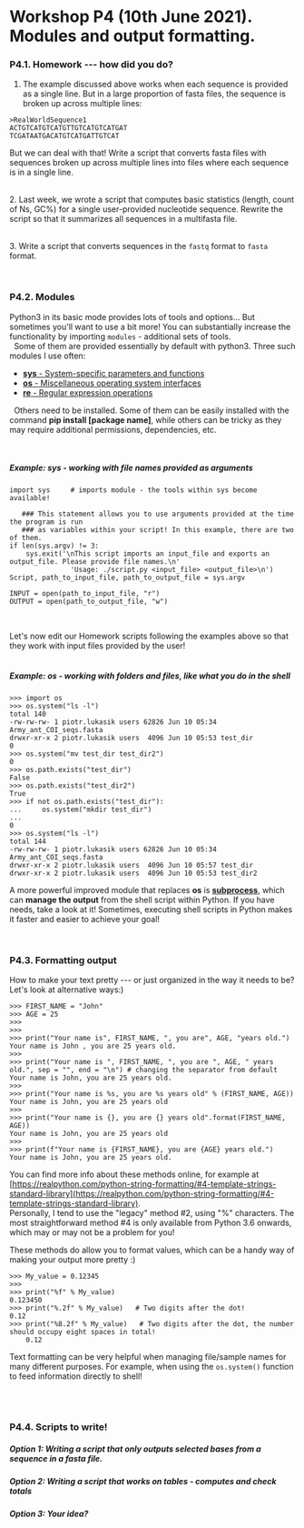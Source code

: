 # Workshop P4 (10th June 2021). Modules and output formatting.
  
### P4.1. Homework --- how did you do?

1. The example discussed above works when each sequence is provided as a single line. But in a large proportion of fasta files, the sequence is broken up across multiple lines:
```
>RealWorldSequence1
ACTGTCATGTCATGTTGTCATGTCATGAT
TCGATAATGACATGTCATGATTGTCAT
```  
But we can deal with that! Write a script that converts fasta files with sequences broken up across multiple lines into files where each sequence is in a single line.
  
&nbsp;  
2. Last week, we wrote a script that computes basic statistics (length, count of Ns, GC%) for a single user-provided nucleotide sequence. Rewrite the script so that it summarizes all sequences in a multifasta file.  
  
&nbsp;  
3. Write a script that converts sequences in the `fastq` format to `fasta` format.  
  
&nbsp; 
  
### P4.2. Modules

Python3 in its basic mode provides lots of tools and options... But sometimes you'll want to use a bit more!
You can substantially increase the functionality by importing `modules` - additional sets of tools.  
&nbsp;
Some of them are provided essentially by default with python3. Three such modules I use often:  
* [**sys** - System-specific parameters and functions](https://docs.python.org/3/library/sys.html)   
* [**os** - Miscellaneous operating system interfaces](https://docs.python.org/3/library/os.html)  
* [**re** - Regular expression operations](https://docs.python.org/3/library/re.html)  

&nbsp; 
Others need to be installed. Some of them can be easily installed with the command **pip install [package name]**, while others can be tricky as they may require additional permissions, dependencies, etc.   

&nbsp; 
##### Example: sys - working with file names provided as arguments 
```
import sys     # imports module - the tools within sys become available!

   ### This statement allows you to use arguments provided at the time the program is run
   ### as variables within your script! In this example, there are two of them.
if len(sys.argv) != 3:
    sys.exit('\nThis script imports an input_file and exports an output_file. Please provide file names.\n'
	           'Usage: ./script.py <input_file> <output_file>\n')   
Script, path_to_input_file, path_to_output_file = sys.argv

INPUT = open(path_to_input_file, "r")
OUTPUT = open(path_to_output_file, "w")
  
```  
&nbsp;  
Let's now edit our Homework scripts following the examples above so that they work with input files provided by the user!    
&nbsp;  
##### Example: os - working with folders and files, like what you do in the shell
```
>>> import os
>>> os.system("ls -l")
total 140
-rw-rw-rw- 1 piotr.lukasik users 62826 Jun 10 05:34 Army_ant_COI_seqs.fasta
drwxr-xr-x 2 piotr.lukasik users  4096 Jun 10 05:53 test_dir
0
>>> os.system("mv test_dir test_dir2")
0
>>> os.path.exists("test_dir")
False
>>> os.path.exists("test_dir2")
True
>>> if not os.path.exists("test_dir"):
...     os.system("mkdir test_dir")
... 
0
>>> os.system("ls -l")
total 144
-rw-rw-rw- 1 piotr.lukasik users 62826 Jun 10 05:34 Army_ant_COI_seqs.fasta
drwxr-xr-x 2 piotr.lukasik users  4096 Jun 10 05:57 test_dir
drwxr-xr-x 2 piotr.lukasik users  4096 Jun 10 05:53 test_dir2
```
A more powerful improved module that replaces **os** is [**subprocess**](https://docs.python.org/3/library/subprocess.html#module-subprocess), which can **manage the output** from the shell script within Python. If you have needs, take a look at it! Sometimes, executing shell scripts in Python makes it faster and easier to achieve your goal!  

&nbsp;  
### P4.3. Formatting output

How to make your text pretty --- or just organized in the way it needs to be? Let's look at alternative ways:)

```
>>> FIRST_NAME = "John"
>>> AGE = 25
>>> 
>>> 
>>> print("Your name is", FIRST_NAME, ", you are", AGE, "years old.")
Your name is John , you are 25 years old.
>>>
>>> print("Your name is ", FIRST_NAME, ", you are ", AGE, " years old.", sep = "", end = "\n") # changing the separator from default
Your name is John, you are 25 years old.
>>>
>>> print("Your name is %s, you are %s years old" % (FIRST_NAME, AGE))
Your name is John, you are 25 years old
>>>
>>> print("Your name is {}, you are {} years old".format(FIRST_NAME, AGE))
Your name is John, you are 25 years old
>>>
>>> print(f"Your name is {FIRST_NAME}, you are {AGE} years old.")
Your name is John, you are 25 years old.
```
You can find more info about these methods online, for example at [https://realpython.com/python-string-formatting/#4-template-strings-standard-library](https://realpython.com/python-string-formatting/#4-template-strings-standard-library).  
Personally, I tend to use the "legacy" method #2, using "%" characters. The most straightforward method #4 is only available from Python 3.6 onwards, which may or may not be a problem for you!
 
These methods do allow you to format values, which can be a handy way of making your output more pretty :)  
  
```
>>> My_value = 0.12345
>>> 
>>> print("%f" % My_value)
0.123450
>>> print("%.2f" % My_value)   # Two digits after the dot!
0.12
>>> print("%8.2f" % My_value)   # Two digits after the dot, the number should occupy eight spaces in total!
    0.12
```

Text formatting can be very helpful when managing file/sample names for many different purposes. For example, when using the `os.system()` function to feed information directly to shell!
  
&nbsp;  
&nbsp;  
### P4.4. Scripts to write!

##### Option 1: Writing a script that only outputs selected bases from a sequence in a fasta file.  
  
##### Option 2: Writing a script that works on tables - computes and check totals
  
##### Option 3: Your idea?  
  


